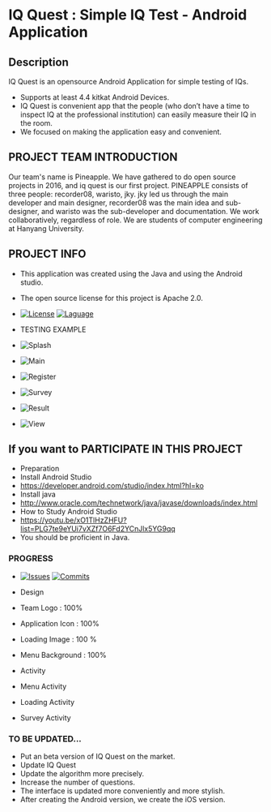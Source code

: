 IQ Quest : Simple IQ Test - Android Application 
===============================================================

## Description

IQ Quest is an opensource Android Application for simple testing of IQs.

* Supports at least 4.4 kitkat Android Devices.
* IQ Quest is convenient app that the people (who don’t have a time to inspect IQ at the professional institution)
  can easily measure their IQ in the room.
* We focused on making the application easy and convenient. 
 
## PROJECT TEAM INTRODUCTION

Our team's name is Pineapple.
We have gathered to do open source projects in 2016, and iq quest is our first project.
PINEAPPLE consists of three people: recorder08, waristo, jky.
jky led us through the main developer and main designer,
recorder08 was the main idea and sub-designer,
and waristo was the sub-developer and documentation.
We work collaboratively, regardless of role.
We are students of computer engineering at Hanyang University.

## PROJECT INFO

* This application was created using the Java and using the Android studio.
* The open source license for this project is Apache 2.0.
* [![License](https://img.shields.io/hexpm/l/plug.svg)](http://www.apache.org/licenses/LICENSE-2.0)
[![Laguage](https://img.shields.io/badge/language-JAVA-red.svg)](http://www.oracle.com/technetwork/java/javase/downloads/index.html)

* TESTING EXAMPLE
  
* ![Splash](http://blogfiles.naver.net/MjAxNjEyMjFfMjYg/MDAxNDgyMjY1NzcwMzg5.Ysc9qQJWd1K-Y5FNwwV8zzCEe_X02vUIl2KqS_18RWog.d_0TWW5YLHthGQwHdSldkoCQoI0zHVTH5DtzgiuJLf0g.PNG.yoongh97/splashex.png)
* ![Main](http://blogfiles.naver.net/MjAxNjEyMjFfMTc1/MDAxNDgyMjY2MjQ2NTA4.rLmnoXrWh9WEhYB9ioUTe7WE-J3PtVJH4wOvJGCL3XMg.MaruRFgdD60xf2kJ5zzZp0g0JY_wM4CL4vGHGGCBR0Qg.PNG.yoongh97/main.png)
* ![Register](http://blogfiles.naver.net/MjAxNjEyMjFfMjky/MDAxNDgyMjY2MjQ3MTUw.XUGh-vzmwr1GZ7JeafAzUDGqRGCUwFDlkgsDtIA-eqMg.nNNm1JYbNICkjeisGdnHTpyRyrVDaf_4PcB7QKT4FSgg.PNG.yoongh97/login.png)
* ![Survey](http://blogfiles.naver.net/MjAxNjEyMjFfMjc0/MDAxNDgyMjY2MjQ2Njk5.JcZBPYcjJQTIGlcOw9zhlkiydDdSVzqtCjesNhJC6ngg.bqanN6YEb6nluojqTIBLYjoH4e2gA2O0O5w1fxcae5gg.PNG.yoongh97/surveysample.png)
* ![Result](http://blogfiles.naver.net/MjAxNjEyMjFfNDIg/MDAxNDgyMjY2MjQ2NTIz.a6hVTadoZzhkudqdPGR4a-2RIgj0ANZv3GkTQjr5Ne8g.DJVz2RgE6Mk8HNlD0XJQM63MW9CeWfwclds-SFij8iog.PNG.yoongh97/result.png)
* ![View](http://blogfiles.naver.net/MjAxNjEyMjFfNjMg/MDAxNDgyMjY2MjQ2ODgz.i4Khoflt-DOb2Bc8Mo1UqwvbggsVHcGBCiJbFoLUqGYg.RrE0dRrnfMKr3FkFRxtx2C6hi1tL8liQBu2ilfxNa3Ug.PNG.yoongh97/view.png)
## If you want to PARTICIPATE IN THIS PROJECT

* Preparation
 * Install Android Studio 
  * https://developer.android.com/studio/index.html?hl=ko
 * Install java
  * http://www.oracle.com/technetwork/java/javase/downloads/index.html
 * How to Study Android Studio
  * https://youtu.be/xO1TlHzZHFU?list=PLG7te9eYUi7vXZf7O6Fd2YCnJlx5YG9qq
* You should be proficient in Java.

### PROGRESS
 * [![Issues](https://img.shields.io/badge/Issues-30-blue.svg)](https://github.com/JuKyYoon/Pineapple/issues)
 [![Commits](https://img.shields.io/badge/commits-70-blue.svg)](https://github.com/JuKyYoon/Pineapple/commits)


 * Design
  * Team Logo : 100%
  * Application Icon : 100%
  * Loading Image : 100 %
  * Menu Background : 100% 
 * Activity
  * Menu Activity 
  * Loading Activity
  * Survey Activity 
 
### TO BE UPDATED...
  
 * Put an beta version of IQ Quest on the market.
 * Update IQ Quest
  * Update the algorithm more precisely.
  * Increase the number of questions.
  * The interface is updated more conveniently and more stylish.
 * After creating the Android version, we create the iOS version.
